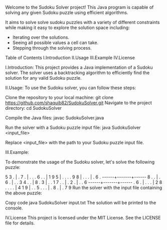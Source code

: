 Welcome to the Sudoku Solver project! This Java program is capable of solving any given Sudoku puzzle using efficient algorithms.

It aims to solve solve sudoku puzzles with a variety of different constraints while making it easy to explore the solution space including:

- Iterating over the solutions.
- Seeing all possible values a cell can take.
- Stepping through the solving process.

Table of Contents
I.Introduction
II.Usage
III.Example
IV.License
  
I.Introduction: 
This project provides a Java implementation of a Sudoku solver. The solver uses a backtracking algorithm to efficiently find the solution for any valid Sudoku puzzle.

II.Usage: 
To use the Sudoku solver, you can follow these steps:

Clone the repository to your local machine:
git clone https://github.com/shaquib82/SudokuSolver.git
Navigate to the project directory:
cd SudokuSolver

Compile the Java files:
javac SudokuSolver.java

Run the solver with a Sudoku puzzle input file:
java SudokuSolver <input_file>

Replace <input_file> with the path to your Sudoku puzzle input file.

III.Example: 

To demonstrate the usage of the Sudoku solver, let's solve the following puzzle:

5 3 . | . 7 . | . . .
6 . . | 1 9 5 | . . .
. 9 8 | . . . | . 6 .
------+-------+------
8 . . | . 6 . | . . 3
4 . . | 8 . 3 | . . 1
7 . . | . 2 . | . . 6
------+-------+------
. 6 . | . . . | 2 8 .
. . . | 4 1 9 | . . 5
. . . | . 8 . | . 7 9
Run the solver with the input file containing the above puzzle:

Copy code
java SudokuSolver input.txt
The solution will be printed to the console.

IV.License
This project is licensed under the MIT License. See the LICENSE file for details.


